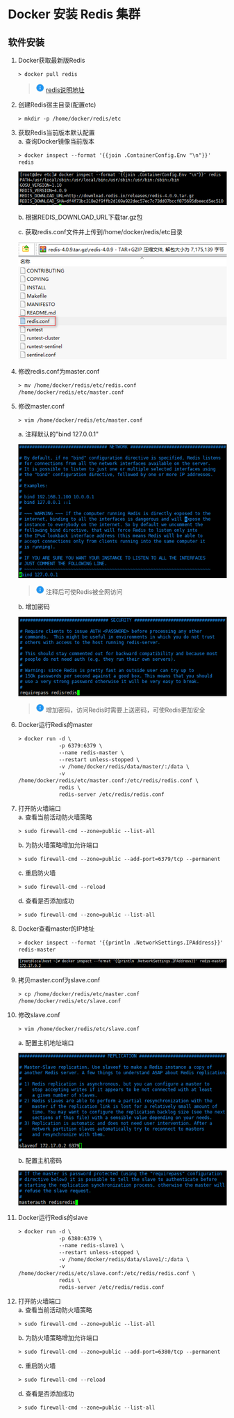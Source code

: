 # Docker 安装 Redis 集群

## 软件安装

1.  Docker获取最新版Redis<br>

    ```命令
    > docker pull redis
    ```

    > ![info][info] [redis说明地址][redis地址]

2.  创建Redis宿主目录(配置etc)<br>

    ```命令
    > mkdir -p /home/docker/redis/etc
    ```

3.  获取Redis当前版本默认配置<br>
    a. 查询Docker镜像当前版本<br>

    ```命令
    > docker inspect --format '{{join .ContainerConfig.Env "\n"}}' redis
    ```

    ![第3步-a](images/03_3_a_1.png)<br>

    b. 根据REDIS_DOWNLOAD_URL下载tar.gz包<br>

    c. 获取redis.conf文件并上传到/home/docker/redis/etc目录<br>

    ![第3步-c](images/03_3_c_1.png)<br>

4.  修改redis.conf为master.conf<br>

    ```命令
    > mv /home/docker/redis/etc/redis.conf /home/docker/redis/etc/master.conf
    ```

5.  修改master.conf<br>

    ```命令
    > vim /home/docker/redis/etc/master.conf
    ```

    a. 注释默认的"bind 127.0.0.1"<br>

    ![第5步-a](images/03_5_a_1.png)<br>

    > ![info][info] 注释后可使Redis被全网访问

    b. 增加密码<br>

    ![第5步-b](images/03_5_b_1.png)<br>

    > ![info][info] 增加密码，访问Redis时需要上送密码，可使Redis更加安全

6.  Docker运行Redis的master<br>

    ```命令
    > docker run -d \
                 -p 6379:6379 \
                 --name redis-master \
                 --restart unless-stopped \
                 -v /home/docker/redis/data/master/:/data \
                 -v /home/docker/redis/etc/master.conf:/etc/redis/redis.conf \
                 redis \
                 redis-server /etc/redis/redis.conf
    ```

7.  打开防火墙端口<br>
    a. 查看当前活动防火墙策略<br>

    ```命令
    > sudo firewall-cmd --zone=public --list-all
    ```

    b. 为防火墙策略增加允许端口<br>

    ```命令
    > sudo firewall-cmd --zone=public --add-port=6379/tcp --permanent
    ```

    c. 重启防火墙<br>

    ```命令
    > sudo firewall-cmd --reload
    ```

    d. 查看是否添加成功<br>

    ```命令
    > sudo firewall-cmd --zone=public --list-all
    ```

8.  Docker查看master的IP地址<br>

    ```命令
    > docker inspect --format '{{println .NetworkSettings.IPAddress}}' redis-master
    ```

    ![第8步](images/03_8_1.png)<br>


9.  拷贝master.conf为slave.conf<br>

    ```命令
    > cp /home/docker/redis/etc/master.conf /home/docker/redis/etc/slave.conf
    ```

10. 修改slave.conf<br>

    ```命令
    > vim /home/docker/redis/etc/slave.conf
    ```

    a. 配置主机地址端口<br>

    ![第10步-a](images/03_10_a_1.png)<br>

    b. 配置主机密码<br>

    ![第10步-b](images/03_10_b_1.png)<br>

11. Docker运行Redis的slave<br>

    ```命令
    > docker run -d \
                 -p 6380:6379 \
                 --name redis-slave1 \
                 --restart unless-stopped \
                 -v /home/docker/redis/data/slave1/:/data \
                 -v /home/docker/redis/etc/slave.conf:/etc/redis/redis.conf \
                 redis \
                 redis-server /etc/redis/redis.conf
    ```

12. 打开防火墙端口<br>
    a. 查看当前活动防火墙策略<br>


    ```命令
    > sudo firewall-cmd --zone=public --list-all
    ```

    b. 为防火墙策略增加允许端口<br>

    ```命令
    > sudo firewall-cmd --zone=public --add-port=6380/tcp --permanent
    ```

    c. 重启防火墙<br>

    ```命令
    > sudo firewall-cmd --reload
    ```

    d. 查看是否添加成功<br>

    ```命令
    > sudo firewall-cmd --zone=public --list-all
    ```

[info]: /images/info.png

[redis地址]: https://hub.docker.com/_/redis/
